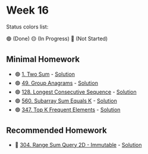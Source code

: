 # Week 16

Status colors list:

🟢 (Done)
🟡 (In Progress)
🔴 (Not Started)

## Minimal Homework

- 🟢 [1. Two Sum](https://leetcode.com/problems/two-sum/) - [Solution](TwoSum.java)
- 🟢 [49. Group Anagrams](https://leetcode.com/problems/group-anagrams/description/) - [Solution](GroupAnagrams.java)
- 🟢 [128. Longest Consecutive Sequence](https://leetcode.com/problems/longest-consecutive-sequence/description/) - [Solution](LongestConsecutiveSequence.java)
- 🟢 [560. Subarray Sum Equals K](https://leetcode.com/problems/subarray-sum-equals-k/description/) - [Solution](SubarraySumEqualsK.java)
- 🟢 [347. Top K Frequent Elements](https://leetcode.com/problems/top-k-frequent-elements/description/) - [Solution](TopKFrequentElements.java)

## Recommended Homework

- 🔴 [304. Range Sum Query 2D - Immutable](https://leetcode.com/problems/range-sum-query-2d-immutable/description/) - [Solution]()
